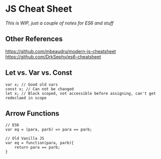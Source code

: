 # JS Cheat Sheet
*This is WIP, just a couple of notes for ES6 and stuff*


## Other References
https://github.com/mbeaudru/modern-js-cheatsheet
https://github.com/DrkSephy/es6-cheatsheet

## Let vs. Var vs. Const
```JS
var x; // Good old vars
const x; // Can not be changed
let x; // Block scoped, not accessible before assigning, can't get redeclaed in scope
```

## Arrow Functions

```
// ES6
var eq = (para, parb) => para == parb;

// Old Vanilla JS
var eq = function(para, parb){
	return para == parb;
}
```